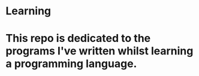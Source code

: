 # Learning

# This repo is dedicated to the programs I've written whilst learning a programming language.
